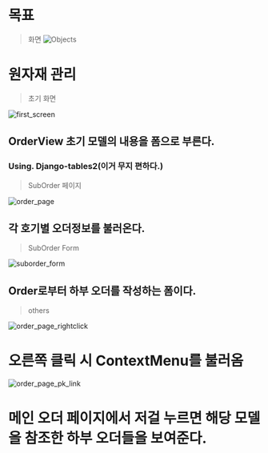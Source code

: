 # 목표
> 화면
![Objects](./images/Current_objects.png)


# 원자재 관리

> 초기 화면

![first_screen](./images/first_screen.png)

## OrderView 초기 모델의 내용을 폼으로 부른다.
### Using. Django-tables2(이거 무지 편하다.)


> SubOrder 페이지

![order_page](./images/order_page.png)

## 각 호기별 오더정보를 불러온다.

> SubOrder Form

![suborder_form](./images/suborder_form.png)

## Order로부터 하부 오더를 작성하는 폼이다.

> others

![order_page_rightclick](./images/order_page_rightclick.png)
# 오른쪽 클릭 시 ContextMenu를 불러옴

![order_page_pk_link](./images/order_page_pk_link.png)
# 메인 오더 페이지에서 저걸 누르면 해당 모델을 참조한 하부 오더들을 보여준다.
